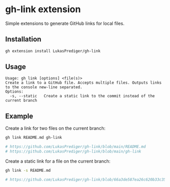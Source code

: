 # gh-link extension
Simple extensions to generate GitHub links for local files.

## Installation
```bash
gh extension install LukasPrediger/gh-link
```

## Usage
```
Usage: gh link [options] <file(s)>
Create a link to a GitHub file. Accepts multiple files. Outputs links to the console new-line separated.
Options:
  -s, --static   Create a static link to the commit instead of the current branch
```

## Example

Create a link for two files on the current branch:
```bash
gh link README.md gh-link

# https://github.com/LukasPrediger/gh-link/blob/main/README.md
# https://github.com/LukasPrediger/gh-link/blob/main/gh-link
```

Create a static link for a file on the current branch:
```bash
gh link -s README.md

# https://github.com/LukasPrediger/gh-link/blob/66a3de587ea26c620b33c35fec090763c51d113a/README.md
```

